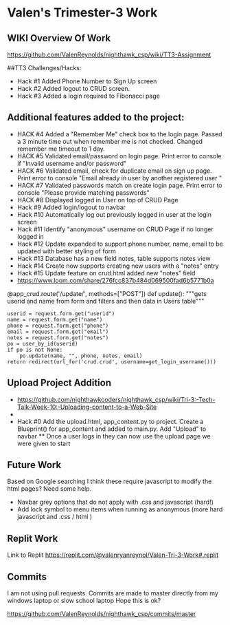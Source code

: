 # Valen's Trimester-3 Work

## WIKI Overview Of Work
https://github.com/ValenReynolds/nighthawk_csp/wiki/TT3-Assignment 

##TT3 Challenges/Hacks:
* Hack #1 Added Phone Number to Sign Up screen
* Hack #2 Added logout to CRUD screen.
* Hack #3 Added a login required to Fibonacci page

## Additional features added to the project:
* HACK #4 Added a "Remember Me" check box to the login page. Passed a 3 minute time out when remember me is not checked. Changed remember me timeout to 1 day.
* HACK #5 Validated email/password on login page. Print error to console if "Invalid username and/or password"
* HACK #6 Validated email, check for duplicate email on sign up page. Print error to console "Email already in user by another registered user "
* HACK #7 Validated passwords match on create login page. Print error to console "Please provide matching passwords"
* HACK #8 Displayed logged in User on top of CRUD Page
* Hack #9 Added login/logout to navbar
* Hack #10 Automatically log out previously logged in user at the login screen
* Hack #11 Identify "anonymous" username on CRUD Page if no longer logged in
* Hack #12 Update expanded to support phone number, name, email to be updated with better styling of form
* Hack #13 Database has a new field notes, table supports notes view
* Hack #14 Create now supports creating new users with a "notes" entry
* Hack #15 Update feature on crud.html added new "notes" field
* https://www.loom.com/share/276fcc837b484d069500fad6b5771b0a 

@app_crud.route('/update/', methods=["POST"])
def update():
    """gets userid and name from form and filters and then data in  Users table"""

    userid = request.form.get("userid")
    name = request.form.get("name")
    phone = request.form.get("phone")
    email = request.form.get("email")
    notes = request.form.get("notes")
    po = user_by_id(userid)
    if po is not None:
        po.update(name, "", phone, notes, email)
    return redirect(url_for('crud.crud', username=get_login_username()))

## Upload Project Addition
* https://github.com/nighthawkcoders/nighthawk_csp/wiki/Tri-3:-Tech-Talk-Week-10:-Uploading-content-to-a-Web-Site
* 
* Hack #0 Add the upload.html, app_content.py to project. Create a Blueprint() for app_content and added to main.py. Add "Upload" to navbar
** Once a user logs in they can now use the upload page we were given to start

## Future Work
Based on Google searching I think these require javascript to modify the html pages? Need some help.
* Navbar grey options that do not apply with .css and javascript (hard!)
* Add lock symbol to menu items when running as anonymous (more hard javascript and .css / html )

## Replit Work

Link to Replit https://replit.com/@valenryanreynol/Valen-Tri-3-Work#.replit

## Commits
I am not using pull requests. Commits are made to master directly from my windows laptop or slow school laptop 
Hope this is ok?

https://github.com/ValenReynolds/nighthawk_csp/commits/master 
